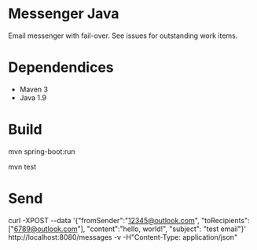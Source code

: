 # Messenger Java
Email messenger with fail-over.  See issues for outstanding work items.

# Dependendices
 - Maven 3
 - Java 1.9

# Build
mvn spring-boot:run

mvn test

# Send
curl -XPOST --data '{"fromSender":"12345@outlook.com", "toRecipients":["6789@outlook.com"], "content":"hello, world!", "subject": "test email"}' http://localhost:8080/messages -v -H"Content-Type: application/json"
